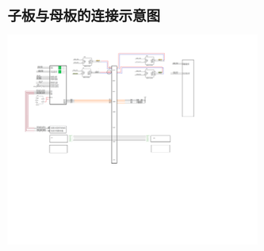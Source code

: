 
# 子板与母板的连接示意图
![image text](https://raw.githubusercontent.com/Kshine2017/CAN/master/HHD32F107VCH_CAN_A207D/PIC/zibanConnectMuBan.png?token=GHSAT0AAAAAACS5VLDRH7VNFI2TOUEUYATGZSYJJIQ "zibanConnectMuBan")

